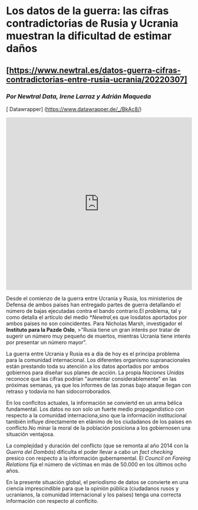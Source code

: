# Los datos de la guerra: las cifras contradictorias de Rusia y Ucrania muestran la dificultad de estimar daños
## [https://www.newtral.es/datos-guerra-cifras-contradictorias-entre-rusia-ucrania/20220307]
### *Por Newtral Data, Irene Larraz y Adrián Maqueda*
[ Datawrapper] (https://www.datawrapper.de/_/BkAc8/)

<iframe title="Bajas sufridas por cada Ejército" aria-label="Barras divididas" id="datawrapper-chart-BkAc8" src="https://datawrapper.dwcdn.net/BkAc8/7/"scrolling="no" frameborder="0" style="width: 0px; border: none; min-width: 100% !important; height: 468px;" height="451"></iframe>

Desde el comienzo de la guerra entre Ucrania y Rusia, los ministerios de Defensa de ambos países han entregado partes de guerra detallando el número de bajas ejecutadas contra el bando contrario.El problema, tal y como detalla el artículo del medio **Newtral*,es que losdatos aportados por ambos países no son coincidentes. Para Nicholas Marsh, investigador el **Instituto para la Pazde Oslo**, >"Rusia tiene un gran interés por tratar de sugerir un número muy pequeño de muertos, mientras Ucrania tiene interés por presentar un número mayor".

La guerra entre Ucrania y Rusia es a día de hoy es el principa problema para la comunidad internacional. Los diferentes organismo supranacionales están prestando toda su atención a los datos aportados por ambos gobiernos para diseñar sus planes de acción. La propia *Naciones Unidas* reconoce que las cifras podrían "aumentar considerablemente" en las próximas semanas, ya que los informes de las zonas bajo ataque llegan con retraso y todavía no han sidocorroborados. 

En los conflcitos actuales, la información se conviertd en un arma bélica fundamental. Los datos no son solo un fuerte medio propagandístico con respecto a la comunidad internaciona,sino que la información institucional también influye directamente en elánimo de los ciudadanos de los países en conflicto.No minar la moral de la población posiciona a los gobiernosen una situación ventajosa.

La complejidad y duración del conflicto (que se remonta al año 2014 con la *Guerra del Dombás*) dificulta el poder llevar a cabo un *fact checking* presico con respecto a la información gubernamental. El *Council on Foreing Relations* fija el número de víctimas en más de 50.000 en los últimos ocho años.

En la presente situación global, el periodismo de datos se convierte en una ciencia imprescindible para que la opinión pública (ciudadanos rusos y ucranianos, la comunidad internacional y los países) tenga una correcta información con respecto al conflcito.

